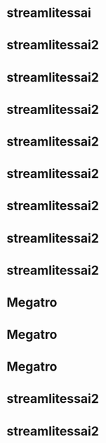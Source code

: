 # streamlitessai
# streamlitessai2
# streamlitessai2
# streamlitessai2
# streamlitessai2
# streamlitessai2
# streamlitessai2
# streamlitessai2
# streamlitessai2
# Megatro
# Megatro
# Megatro
# streamlitessai2
# streamlitessai2
